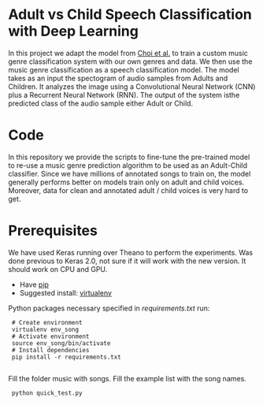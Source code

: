 # Adult vs Child Speech Classification with Deep Learning

In this project we adapt the model from [Choi et al.](https://github.com/keunwoochoi/music-auto_tagging-keras) to train a custom music genre classification system with our own genres and data. We then use the music genre classification as a speech classification model. The model takes as an input the spectogram of audio samples from Adults and Children. It analyzes the image using a Convolutional Neural Network (CNN) plus a Recurrent Neural Network (RNN). The output of the system isthe predicted class of the audio sample either Adult or Child. 

# Code 

In this repository we provide the scripts to fine-tune the pre-trained model to re-use a music genre prediction algorithm to be used as an Adult-Child classifier. Since we have millions of annotated songs to train on, the model generally performs better on models train only on adult and child voices. Moreover, data for clean and annotated adult / child voices is very hard to get. 

# Prerequisites

We have used Keras running over Theano to perform the experiments. Was done previous to Keras 2.0, not sure if it will work with the new version. It should work on CPU and GPU. 
- Have [pip](https://pip.pypa.io/en/stable/installing/) 
- Suggested install: [virtualenv](https://virtualenv.pypa.io/en/stable/)

Python packages necessary specified in *requirements.txt* run:
```
 # Create environment
 virtualenv env_song
 # Activate environment
 source env_song/bin/activate
 # Install dependencies
 pip install -r requirements.txt
 
```

Fill the folder music with songs. Fill the example list with the song names. 
```
 python quick_test.py
 
```



